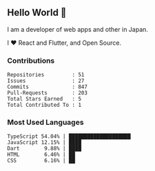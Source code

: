 ## Hello World 👋

I am a developer of web apps and other in Japan.

I ❤️ React and Flutter, and Open Source.

### Contributions

<!-- contributions start -->

    Repositories         : 51
    Issues               : 27
    Commits              : 847
    Pull-Requests        : 203
    Total Stars Earned   : 5
    Total Contributed To : 1

<!-- contributions end -->

### Most Used Languages

<!-- most-used-languages start -->

    TypeScript 54.04% | ████████████████████
    JavaScript 12.15% | ████
    Dart        9.88% | ████
    HTML        6.46% | ██
    CSS         6.16% | ██

<!-- most-used-languages end -->
